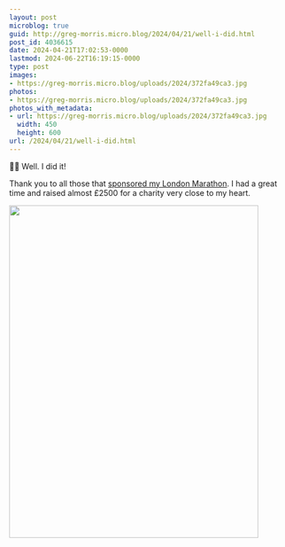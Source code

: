 ```yaml
---
layout: post
microblog: true
guid: http://greg-morris.micro.blog/2024/04/21/well-i-did.html
post_id: 4036615
date: 2024-04-21T17:02:53-0000
lastmod: 2024-06-22T16:19:15-0000
type: post
images:
- https://greg-morris.micro.blog/uploads/2024/372fa49ca3.jpg
photos:
- https://greg-morris.micro.blog/uploads/2024/372fa49ca3.jpg
photos_with_metadata:
- url: https://greg-morris.micro.blog/uploads/2024/372fa49ca3.jpg
  width: 450
  height: 600
url: /2024/04/21/well-i-did.html
---
```

🏃‍♂️ Well. I did it! 

Thank you to all those that [sponsored my London Marathon](https://www.justgiving.com/page/greg-morris-lm2024). I had a great time and raised almost £2500 for a charity very close to my heart. 

<img src="uploads/2024/372fa49ca3.jpg" width="450" height="600" alt="">
